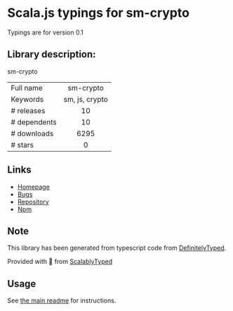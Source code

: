 
# Scala.js typings for sm-crypto

Typings are for version 0.1

## Library description:
sm-crypto

|                    |                 |
| ------------------ | :-------------: |
| Full name          | sm-crypto |
| Keywords           | sm, js, crypto |
| # releases         | 10 |
| # dependents       | 10 |
| # downloads        | 6295 |
| # stars            | 0 |

## Links
- [Homepage](https://github.com/JuneAndGreen/sm-crypto#readme)
- [Bugs](https://github.com/JuneAndGreen/sm-crypto/issues)
- [Repository](https://github.com/JuneAndGreen/sm-crypto)
- [Npm](https://www.npmjs.com/package/sm-crypto)
    


## Note
This library has been generated from typescript code from [DefinitelyTyped](https://definitelytyped.org).

Provided with :purple_heart: from [ScalablyTyped](https://github.com/oyvindberg/ScalablyTyped)

## Usage
See [the main readme](../../readme.md) for instructions.



